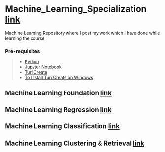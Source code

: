 # Machine_Learning_Specialization [link](https://www.coursera.org/programs/anjuman-institute-of-technology-and-management-on-coursera-7alzi?collectionId=&productId=zh7400XtEeWUww73KBYvPw&productType=s12n&showMiniModal=true)
Machine Learning Repository where I post my work which I have done while learning the course

### Pre-requisites
> - [Python](https://www.python.org/downloads/)
> - [Jupyter Notebook](http://jupyter.org/install)
> - [Turi Create](https://github.com/apple/turicreate#installation)
> - [To Install Turi Create on Windows](https://blog.usejournal.com/installing-turicreate-on-windows-10-534e147a4792)


## Machine Learning Foundation [link](https://www.coursera.org/programs/anjuman-institute-of-technology-and-management-on-coursera-7alzi?collectionId=&productId=zh7400XtEeWUww73KBYvPw&productType=s12n&showMiniModal=true)


## Machine Learning Regression [link](https://www.coursera.org/programs/anjuman-institute-of-technology-and-management-on-coursera-7alzi?collectionId=&productId=zh7400XtEeWUww73KBYvPw&productType=s12n&showMiniModal=true)


## Machine Learning Classification [link](https://www.coursera.org/programs/anjuman-institute-of-technology-and-management-on-coursera-7alzi?collectionId=&productId=zh7400XtEeWUww73KBYvPw&productType=s12n&showMiniModal=true)


## Machine Learning Clustering & Retrieval [link](https://www.coursera.org/programs/anjuman-institute-of-technology-and-management-on-coursera-7alzi?collectionId=&productId=zh7400XtEeWUww73KBYvPw&productType=s12n&showMiniModal=true)
